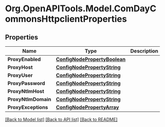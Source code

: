 # Org.OpenAPITools.Model.ComDayCommonsHttpclientProperties
## Properties

Name | Type | Description | Notes
------------ | ------------- | ------------- | -------------
**ProxyEnabled** | [**ConfigNodePropertyBoolean**](ConfigNodePropertyBoolean.md) |  | [optional] 
**ProxyHost** | [**ConfigNodePropertyString**](ConfigNodePropertyString.md) |  | [optional] 
**ProxyUser** | [**ConfigNodePropertyString**](ConfigNodePropertyString.md) |  | [optional] 
**ProxyPassword** | [**ConfigNodePropertyString**](ConfigNodePropertyString.md) |  | [optional] 
**ProxyNtlmHost** | [**ConfigNodePropertyString**](ConfigNodePropertyString.md) |  | [optional] 
**ProxyNtlmDomain** | [**ConfigNodePropertyString**](ConfigNodePropertyString.md) |  | [optional] 
**ProxyExceptions** | [**ConfigNodePropertyArray**](ConfigNodePropertyArray.md) |  | [optional] 

[[Back to Model list]](../README.md#documentation-for-models) [[Back to API list]](../README.md#documentation-for-api-endpoints) [[Back to README]](../README.md)

